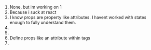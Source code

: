 1. None, but im working on 1
2. Because i suck at react
3. I know props are property like attributes. I havent worked with states enough  to fully understand them.
4.
5.
6. Define props like an attribute within tags
7. 
